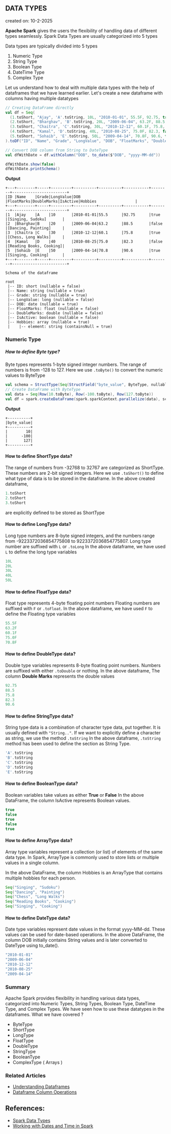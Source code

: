 ## DATA TYPES

created on: 10-2-2025

**Apache Spark** gives the users the flexibility of handling data of different types seamlessly. Spark Data Types are usually categorized into 5 types
  
Data types are typically divided into 5 types 
1. Numeric Type
2. String Type
3. Boolean Type
4. DateTime Type
5. Complex Type

Let us understand how to deal with multiple data types with the help of dataframes that we have learned earlier.
Let's create a new dataframe with columns having multiple datatypes

```scala
// Creating DataFrame directly
val df = Seq(
  (1.toShort, "Ajay", 'A'.toString, 10L, "2010-01-01", 55.5F, 92.75, true, Seq("Singing", "Sudoku")),
  (2.toShort, "Bharghav", 'B'.toString, 20L, "2009-06-04", 63.2F, 88.5, false, Seq("Dancing", "Painting")),
  (3.toShort, "Chaitra", 'C'.toString, 30L, "2010-12-12", 60.1F, 75.8, true, Seq("Chess", "Long Walks")),
  (4.toShort, "Kamal", 'D'.toString, 40L, "2010-08-25", 75.0F, 82.3, false, Seq("Reading Books", "Cooking")),
  (5.toShort, "Sohaib", 'E'.toString, 50L, "2009-04-14", 70.8F, 90.6, true, Seq("Singing", "Cooking"))
).toDF("ID", "Name", "Grade", "LongValue", "DOB", "FloatMarks", "DoubleMarks", "IsActive", "Hobbies")

// Convert DOB column from String to DateType
val dfWithDate = df.withColumn("DOB", to_date($"DOB", "yyyy-MM-dd"))

dfWithDate.show(false)
dfWithDate.printSchema()

```
**Output**
```text
+---+--------+-----+---------+----------+----------+-----------+--------+------------------------+
|ID |Name    |Grade|LongValue|DOB       |FloatMarks|DoubleMarks|IsActive|Hobbies                 |
+---+--------+-----+---------+----------+----------+-----------+--------+------------------------+
|1  |Ajay    |A    |10       |2010-01-01|55.5      |92.75      |true    |[Singing, Sudoku]       |
|2  |Bharghav|B    |20       |2009-06-04|63.2      |88.5       |false   |[Dancing, Painting]     |
|3  |Chaitra |C    |30       |2010-12-12|60.1      |75.8       |true    |[Chess, Long Walks]     |
|4  |Kamal   |D    |40       |2010-08-25|75.0      |82.3       |false   |[Reading Books, Cooking]|
|5  |Sohaib  |E    |50       |2009-04-14|70.8      |90.6       |true    |[Singing, Cooking]      |
+---+--------+-----+---------+----------+----------+-----------+--------+------------------------+

Schema of the dataframe

root
 |-- ID: short (nullable = false)
 |-- Name: string (nullable = true)
 |-- Grade: string (nullable = true)
 |-- LongValue: long (nullable = false)
 |-- DOB: date (nullable = true)
 |-- FloatMarks: float (nullable = false)
 |-- DoubleMarks: double (nullable = false)
 |-- IsActive: boolean (nullable = false)
 |-- Hobbies: array (nullable = true)
 |    |-- element: string (containsNull = true)
```

### Numeric Type

##### How to define Byte type?
Byte types represents 1-byte signed integer numbers. The range of numbers is from -128 to 127.
Here we use `.toByte()` to convert the numeric values to ByteType
```scala
val schema = StructType(Seq(StructField("byte_value", ByteType, nullable = false)))
// Create DataFrame with ByteType
val data = Seq(Row(10.toByte), Row(-100.toByte), Row(127.toByte))
val df = spark.createDataFrame(spark.sparkContext.parallelize(data), schema)
```
**Output**
```text
+----------+
|byte_value|
+----------+
|        10|
|      -100|
|       127|
+----------+
```

#### How to define ShortType data?
The range of numbers from -32768 to 32767 are categorized as ShortType. These numbers are 2-bit signed integers.
Here we use `.toShort()` to define what type of data is to be stored in the dataframe.
In the above created dataframe, 
```scala 
1.toShort 
2.toShort
3.toShort
```
are explicitly defined to be stored as ShortType 

#### How to define LongType data?
Long type numbers are 8-byte signed integers, and the numbers range from -9223372036854775808 to 9223372036854775807.
Long type number are suffixed with `L` or `.toLong`
In the above dataframe, we have used `L` to define the long type variables
```scala
10L
20L
30L
40L
50L
```

#### How to define FloatType data?
Float type represents 4-byte floating point numbers
Floating numbers are suffixed with `F` or `.toFloat`.
In the above dataframe, we have used `F` to define the Floating type variables
```scala
55.5F
63.2F
60.1F
75.0F
70.8F
```

#### How to define DoubleType data?
Double type variables represents 8-byte floating point numbers.
Numbers are suffixed with either `.toDouble` or nothing.
In the above dataframe, The column **Double Marks** represents the double values

```scala
92.75
88.5
75.8
82.3
90.6
```

#### How to define StringType data?
String type data is a combination of character type data, put together. It is usually defined with `"String.."`. 
If we want to explicitly define a character as string, we use the method `.toString`
In the above dataframe, `.toString` method has been used to define the section as String Type.
```scala
'A'.toString
'B'.toString
'C'.toString
'D'.toString
'E'.toString
```

#### How to define BooleanType data?
Boolean variables take values as either **True** or **False**
In the above DataFrame, the column IsActive represents Boolean values.
```scala
true
false
true
false
true
```
#### How to define ArrayType data?
Array type variables represent a collection (or list) of elements of the same data type. 
In Spark, ArrayType is commonly used to store lists or multiple values in a single column.

In the above DataFrame, the column Hobbies is an ArrayType that contains multiple hobbies for each person.
```scala
Seq("Singing", "Sudoku")
Seq("Dancing", "Painting")
Seq("Chess", "Long Walks")
Seq("Reading Books", "Cooking")
Seq("Singing", "Cooking")
```

#### How to define DateType data?
Date type variables represent date values in the format yyyy-MM-dd.
These values can be used for date-based operations.
In the above DataFrame, the column DOB initially contains String values and is later converted to DateType using to_date().
```scala
"2010-01-01"
"2009-06-04"
"2010-12-12"
"2010-08-25"
"2009-04-14"
```

### Summary
Apache Spark provides flexibility in handling various data types, categorized into Numeric Types, String Types, Boolean Type, DateTime Type, and Complex Types.
We have seen how to use these datatypes in the dataframes.
What we have covered ?
- ByteType
- ShortType
- LongType
- FloatType
- DoubleType
- StringType
- BooleanType
- ComplexType ( Arrays )

### Related Articles
- [Understanding Dataframes](dataframe.md)
- [Dataframe Column Operations](DFColumn.md)

## References:
- [Spark Data Types](https://spark.apache.org/docs/3.5.3/sql-ref-datatypes.html)
- [Working with Dates and Time in Spark](https://www.databricks.com/blog/2020/07/22/a-comprehensive-look-at-dates-and-timestamps-in-apache-spark-3-0.html)
